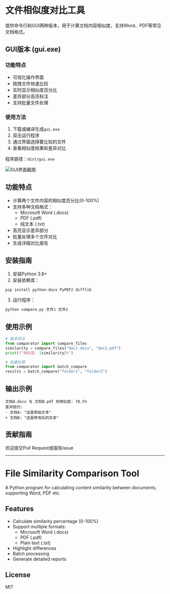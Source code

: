 # 文件相似度对比工具

提供命令行和GUI两种版本，用于计算文档内容相似度，支持Word、PDF等常见文档格式。

## GUI版本 (gui.exe)

### 功能特点
- 可视化操作界面
- 拖拽文件快速比较
- 实时显示相似度百分比
- 差异部分高亮标注
- 支持批量文件处理

### 使用方法
1. 下载或编译生成`gui.exe`
2. 双击运行程序
3. 通过界面选择要比较的文件
4. 查看相似度结果和差异对比

程序路径：`dist/gui.exe`

![GUI界面截图](docs/screenshot.png)

## 功能特点

- 计算两个文件内容的相似度百分比(0-100%)
- 支持多种文档格式：
  - Microsoft Word (.docx)
  - PDF (.pdf)  
  - 纯文本 (.txt)
- 高亮显示差异部分
- 批量处理多个文件对比
- 生成详细对比报告

## 安装指南

1. 安装Python 3.8+
2. 安装依赖库：
```bash
pip install python-docx PyPDF2 difflib
```

3. 运行程序：
```bash 
python compare.py 文件1 文件2
```

## 使用示例

```python
# 基本用法
from comparator import compare_files
similarity = compare_files("doc1.docx", "doc2.pdf")
print(f"相似度: {similarity}%")

# 批量处理
from comparator import batch_compare
results = batch_compare("folder1", "folder2")
```

## 输出示例
```
文档A.docx 与 文档B.pdf 的相似度: 78.5%
差异部分:
- 文档A: "这是原始文本"
+ 文档B: "这是修改后的文本"
```

## 贡献指南
欢迎提交Pull Request或报告Issue

---

# File Similarity Comparison Tool

A Python program for calculating content similarity between documents, supporting Word, PDF etc.

## Features

- Calculate similarity percentage (0-100%)
- Support multiple formats:
  - Microsoft Word (.docx)
  - PDF (.pdf)
  - Plain text (.txt)  
- Highlight differences
- Batch processing
- Generate detailed reports

## License
MIT